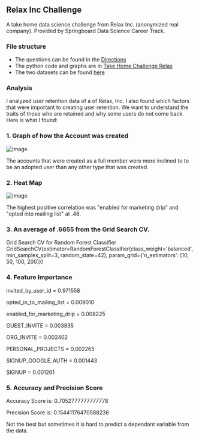 
## Relax Inc Challenge
A take home data science challenge from Relax Inc. (anonymized real company). Provided by Springboard Data Science Career Track.

### File structure
- The questions can be found in the [Directions](https://github.com/GHASS19/GHASS19-Take-Home-Challenge-Relax-Inc-/blob/main/Relax%20Directions.pdf)
- The python code and graphs are in [Take Home Challenge Relax](https://github.com/GHASS19/GHASS19-Take-Home-Challenge-Relax-Inc-/blob/main/Relax%20Inc.%20Take-Home%20Challenge.ipynb) 
- The two datasets can be found [here](https://github.com/GHASS19/GHASS19-Take-Home-Challenge-Relax-Inc-/tree/main/Data)

### Analysis
I analyzed user retention data of a of Relax, Inc. I also found which factors that were important to creating user retention. We want to understand the traits of those who are retained and why some users do not come back. Here is what I found:

### 1. Graph of how the Account was created
![image](https://user-images.githubusercontent.com/86930309/218946378-36d4b5f5-3516-4e93-943f-cab7cd259e39.png)

The accounts that were created as a full member were more inclined to to be an adopted user than any other type that was created.

### 2. Heat Map
![image](https://user-images.githubusercontent.com/86930309/218946472-6e2d7ce6-f63a-4941-9606-c553681075f8.png)

The highest positive correlation was "enabled for marketing drip" and "opted into mailing list" at .48.

### 3. An average of .6655 from the Grid Search CV.

Grid Search CV for Random Forest Classifier
GridSearchCV(estimator=RandomForestClassifier(class_weight='balanced',
                                              min_samples_split=3,
                                              random_state=42),
             param_grid={'n_estimators': [10, 50, 100, 200]})

### 4. Feature Importance
 
invited_by_user_id         =   0.971558

opted_in_to_mailing_list    =  0.009010

enabled_for_marketing_drip =   0.008225

GUEST_INVITE             =     0.003835

ORG_INVITE             =       0.002402

PERSONAL_PROJECTS        =     0.002265

SIGNUP_GOOGLE_AUTH        =    0.001443

SIGNUP                  =      0.001261

### 5. Accuracy and Precision Score

Accuracy Score is: 0.7052777777777778

Precision Score is: 0.15441176470588236

Not the best but sometimes it is hard to predict a dependant variable from the data.

